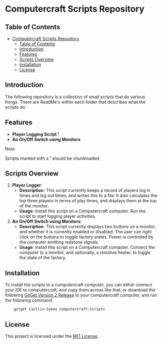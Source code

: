 # Computercraft Scripts Repository
## Table of Contents

- [Computercraft Scripts Repository](#computercraft-scripts-repository)
  - [Table of Contents](#table-of-contents)
  - [Introduction](#introduction)
  - [Features](#features)
  - [Scripts Overview](#scripts-overview)
  - [Installation](#installation)
  - [License](#license)

## Introduction

The following repository is a collection of small scripts that do various things. There are ReadMe's within each folder that describes what the scripts do.

## Features

- **Player Logging Script ¹**
- **An On/Off Switch using Monitors**
> [!note]  
> Scripts marked with a ¹ should be chunkloaded

## Scripts Overview

1. **Player Logger**:
    - **Description**: This script currently keeps a record of players log in times and log out times, and writes this to a file. It also calculates the top three players in terms of play times, and displays them at the top of the monitor.
    - **Usage**: Install this script on a Computercraft computer. Run the script to start logging player activities.
2. **An On/Off Switch using Monitors**:
    - **Description**: This script currently displays two buttons on a monitor, and whether it is currently enabled or disabled. The user can right click on the buttons to toggle factory states. Power is controlled by the computer emitting redstone signals.
    - **Usage**: Install this script on a Computercraft computer. Connect the computer to a monitor, and optionally, a resistive heater, to toggle the state of the factory.


## Installation

To install the scripts to a computercraft computer, you can either connect your IDE to computercraft, and copy them across like that, or download the following [GitGet Version 2 Release](https://www.computercraft.info/forums2/index.php?/topic/17387-gitget-version-2-release/) to your computercraft computer, and run the following command

```bash
    gitget Caitlin-Sykes ComputerCraft-Scripts
```


## License

This project is licensed under the [MIT License](LICENSE).
